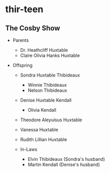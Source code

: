# thir-teen

## The Cosby Show
- Parents
  - Dr. Heathcliff Huxtable
  - Claire Olivia Hanks Huxtable
 
- Offspring
    - Sondra Huxtable Thibideaux
      - Winnie Thibideaux
      - Nelson Thibideaux
    - Denise Huxtable Kendall
      - Olivia Kendall
    - Theodore Aleyuisus Huxtable
    - Vanessa Huxtable
    - Rudith Lillian Huxtable
 
  - In-Laws
    - Elvin Thibideaux (Sondra's husband)
    - Martin Kendall (Denise's husband)
